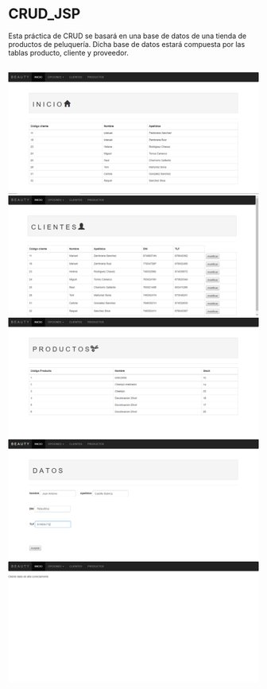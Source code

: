 # CRUD_JSP
Esta práctica de CRUD se basará en una base de datos de una tienda de productos de peluquería. 
Dicha base de datos estará compuesta por las tablas producto, cliente y proveedor.

</br>
<img src="INICIO.PNG">
<img src="CLIENTES.PNG">
<img src="PRODUCTOS.PNG">
<img src="alta.PNG">
<img src="ALTA2.PNG">


